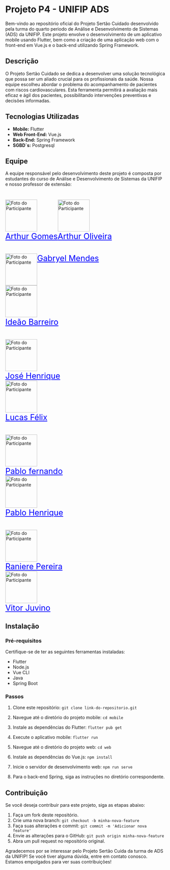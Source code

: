 # Projeto P4 - UNIFIP ADS

Bem-vindo ao repositório oficial do Projeto Sertão Cuidado desenvolvido pela turma do quarto periodo de Análise e Desenvolvimento de Sistemas (ADS) da UNIFIP. Este projeto envolve o desenvolvimento de um aplicativo mobile usando Flutter, bem como a criação de uma aplicação web com o front-end em Vue.js e o back-end utilizando Spring Framework.

## Descrição

O Projeto Sertão Cuidado se dedica a desenvolver uma solução tecnológica que possa ser um aliado crucial para os profissionais da saúde. Nossa equipe escolheu abordar o problema do acompanhamento de pacientes com riscos cardiovasculares. Esta ferramenta permitirá a avaliação mais eficaz e ágil dos pacientes, possibilitando intervenções preventivas e decisões informadas.


## Tecnologias Utilizadas

- **Mobile:** Flutter
- **Web Front-End:** Vue.js
- **Back-End:** Spring Framework
- **SGBD´s:** Postgresql

## Equipe

A equipe responsável pelo desenvolvimento deste projeto é composta por estudantes do curso de Análise e Desenvolvimento de Sistemas da UNIFIP e nosso professor de extensão:
#
 <div style="display: flex;"> 
 <div>
   <a href="https://github.com/Arth-26">
     <img src="https://avatars.githubusercontent.com/u/105496083?v=4" alt="Foto do Participante" width="100" height="100";>
   </a>
   <br>
   <a href="https://github.com/Arth-26" style="color: blue; font-size: 25px; b">Arthur Gomes</a>
</div>
<div> 
 <a href="https://github.com/arthurgomes1k">
      <img src="https://avatars.githubusercontent.com/u/101721044?v=4" alt="Foto do Participante" width="100" height="100";>
  </a> 
  <br>
  <a href="https://github.com/arthurgomes1k" style="color: blue; font-size: 25px; b">Arthur Oliveira</a>
</div>
</div> 

#

<div style="display:flex;>
  <a href="https://github.com/mendesczgmt">
    <img src="https://avatars.githubusercontent.com/u/101441186?v=4" alt="Foto do Participante" width="100" height="100";>
  </a>
  <br>
  <a href="https://github.com/mendesczgmt" style="color: blue; font-size: 25px; b">Gabryel Mendes</a>
</div>
<div>
 <a href="https://github.com/IdeaoBarreiro">
      <img src="https://avatars.githubusercontent.com/u/111693570?v=4" alt="Foto do Participante" width="100" height="100";>
  </a>
  <br>
  <a href="https://github.com/IdeaoBarreiro" style="color: blue; font-size: 25px; b">Ideão Barreiro</a>
</div>

#

<div>
  <a href="https://github.com/BDM-Henrique">
    <img src="https://avatars.githubusercontent.com/u/111789465?v=4" alt="Foto do Participante" width="100" height="100";>
  </a>
  <br>
  <a href="https://github.com/BDM-Henrique" style="color: blue; font-size: 25px; b">José Henrique</a>
</div>
<div>
  <a href="https://github.com/lucasfelixdev">
      <img src="https://avatars.githubusercontent.com/u/95368707?v=4" alt="Foto do Participante" width="100" height="100";>
  </a>
  <br>
  <a href="https://github.com/lucasfelixdev" style="color: blue; font-size: 25px; b">Lucas Félix</a>
</div>

#

<div>
  <a href="https://github.com/pablorobertofernando">
    <img src="https://avatars.githubusercontent.com/u/32016265?v=4" alt="Foto do Participante" width="100" height="100";>
  </a>
  <br>
  <a href="https://github.com/pablorobertofernando" style="color: blue; font-size: 25px; b">Pablo fernando</a>
</div>
<div>
 <a href="https://github.com/PabloHnrq">
       <img src="https://avatars.githubusercontent.com/u/105835683?v=4" alt="Foto do Participante" width="100" height="100";>
  </a>
  <br>
  <a href="https://github.com/PabloHnrq" style="color: blue; font-size: 25px; b">Pablo Henrique</a>
</div>

#

<div>
  <a href="https://github.com/Ranierelp">
    <img src="https://avatars.githubusercontent.com/u/118647138?v=4" alt="Foto do Participante" width="100" height="100";>
  </a>
  <br>
  <a href="https://github.com/Ranierelp" style="color: blue; font-size: 25px; b">Raniere Pereira</a>
</div>

<div>
 <a href="https://github.com/VitorJuvino">
      <img src="https://avatars.githubusercontent.com/u/99814359?v=4" alt="Foto do Participante" width="100" height="100";>
  </a>
  <br>
  <a href="https://github.com/VitorJuvino" style="color: blue; font-size: 25px; b">Vitor Juvino</a>
</div>

## Instalação

### Pré-requisitos

Certifique-se de ter as seguintes ferramentas instaladas:

- Flutter
- Node.js
- Vue CLI
- Java
- Spring Boot

### Passos

1. Clone este repositório: `git clone link-do-repositorio.git`
2. Navegue até o diretório do projeto mobile: `cd mobile`
3. Instale as dependências do Flutter: `flutter pub get`
4. Execute o aplicativo mobile: `flutter run`

5. Navegue até o diretório do projeto web: `cd web`
6. Instale as dependências do Vue.js: `npm install`
7. Inicie o servidor de desenvolvimento web: `npm run serve`

8. Para o back-end Spring, siga as instruções no diretório correspondente.

## Contribuição

Se você deseja contribuir para este projeto, siga as etapas abaixo:

1. Faça um fork deste repositório.
2. Crie uma nova branch: `git checkout -b minha-nova-feature`
3. Faça suas alterações e commit: `git commit -m 'Adicionar nova feature'`
4. Envie as alterações para o GitHub: `git push origin minha-nova-feature`
5. Abra um pull request no repositório original.


Agradecemos por se interessar pelo Projeto Sertão Cuida da turma de ADS da UNIFIP! Se você tiver alguma dúvida, entre em contato conosco. Estamos empolgados para ver suas contribuições!
